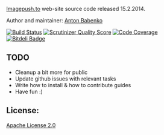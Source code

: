 [Imagepush.to](https://imagepush.to/) web-site source code released 15.2.2014.

Author and maintainer: [Anton Babenko](http://github.com/antonbabenko)

[![Build Status](https://travis-ci.org/antonbabenko/imagepush2.png?branch=master)](https://travis-ci.org/antonbabenko/imagepush2) [![Scrutinizer Quality Score](https://scrutinizer-ci.com/g/antonbabenko/imagepush2/badges/quality-score.png?s=c1491d13878f7807fbed2bc0856bb84d91f1d5af)](https://scrutinizer-ci.com/g/antonbabenko/imagepush2/) [![Code Coverage](https://scrutinizer-ci.com/g/antonbabenko/imagepush2/badges/coverage.png?s=141654b4594727048c5d0a4cf7c6064126afc136)](https://scrutinizer-ci.com/g/antonbabenko/imagepush2/) [![Bitdeli Badge](https://d2weczhvl823v0.cloudfront.net/antonbabenko/imagepush2/trend.png)](https://bitdeli.com/free "Bitdeli Badge")

TODO
----
* Cleanup a bit more for public
* Update github issues with relevant tasks
* Write how to install & how to contribute guides
* Have fun :)

License:
---
[Apache License 2.0](http://www.apache.org/licenses/LICENSE-2.0)
